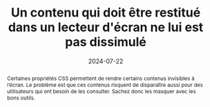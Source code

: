 ---
title: Un contenu qui doit être restitué dans un lecteur d'écran ne lui est pas dissimulé
abstract: Certaines propriétés CSS permettent de rendre certains contenus invisibles à l’écran. Le problème est que ces contenus risquent de disparaître aussi pour des utilisateurs qui ont besoin de les consulter. Sachez donc les masquer avec les bons outils.
categories: ["Présentation"]
agrege: O4180-E060
opquast: '4 180'
indiceebook: '60'
description: "Règle n° 060"
before: "059"
weight: "060"
after: "061"
actif: '1'
layout: rules
date: 2024-07-22
tags: ["Accessibilité"]
objectif: ["Faciliter l’adaptation du rendu au media (mobile ou autre) ou aux besoins de les lectrices et lecteurs (agrandissement de la taille des caractères, modification des couleurs, de la police, de la graisse, de la justification, etc.).", "Améliorer l’accessibilité des contenus aux lectrices et lecteurs handicapées"]
Meo: ["Sauf si le contenu concerné est destiné à être rendu visible et perceptible sur action de les lectrices et lecteurs (onglets, menus déroulants, etc.)&nbsp;:<ul><li>Ne pas utiliser les propriétés display et visibility pour masquer le contenu.</li><li>Ne pas utiliser l’attribut HTML hidden pour masquer le contenu.</li><li>Ne pas donner au contenu un attribut ARIA aria-hidden true.</li></ul> Utiliser: <ul><li>les propriétés CSS permettant de positionner le contenu en dehors de la zone d’affichage du navigateur (position, text- indent) ou de le rogner (clip) ;</li><li>les propriétés ARIA permettant d’associer un libellé à un contenu (aria-label, aria-labelledby, aria-describedby) ;</li><li>ou, dans le cas d’une étiquette de champ de formulaire, l’attribut title de celui-ci.</li></ul>"]
Controle: ["Dans le code généré et dans les feuilles de styles CSS des pages examinées&nbsp;: <ul><li>Détecter, à l’aide d’un inspecteur de code, des contenus qui seraient masqués à l’affichage (en dehors de ceux destinés à être rendus visibles sur action de les lectrices et lecteurs).</li><li>Vérifier qu’aucun de ces contenus n’utilise les techniques indiquées dans la mise en œuvre s’ils sont destinés à être restitués dans un lecteur d’écran.</li></ul>"]
epubcheck: 
ace: 
humancheck: true
ReadiumGoToolkit: 
Source: ["Opquast"]
Referentiel:  ["[Web Content Accessibility Guidelines (WCAG) 1.3.1 Info and Relationships Level A](https://www.w3.org/TR/WCAG22/#info-and-relationships)"]
steps: ["Développement", "Fabrication"]
---